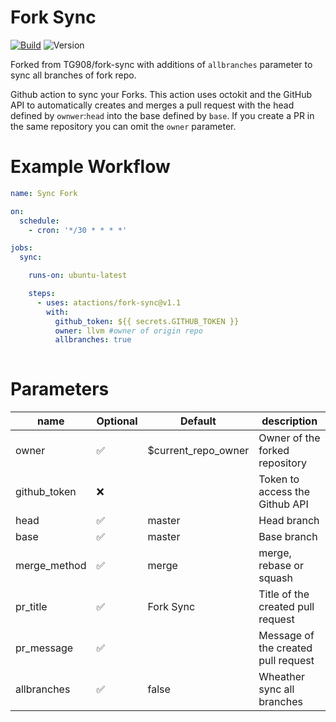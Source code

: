 # Fork Sync
[![Build](https://github.com/tg908/fork-sync/workflows/PR%20Checks/badge.svg)](https://github.com/tg908/fork-sync/actions?workflow=PR%20Checks)
![Version](https://img.shields.io/github/v/release/tg908/fork-sync?style=flat-square)

Forked from TG908/fork-sync with additions of `allbranches` parameter to sync all branches of fork repo.

Github action to sync your Forks.
This action uses octokit and the GitHub API to automatically creates and merges a pull request with the head defined by `ownwer`:`head` into the base defined by `base`. If you create a PR in the same repository you can omit the `owner` parameter.

# Example Workflow

```yml
name: Sync Fork

on:
  schedule:
    - cron: '*/30 * * * *'

jobs:
  sync:

    runs-on: ubuntu-latest

    steps:
      - uses: atactions/fork-sync@v1.1
        with:
          github_token: ${{ secrets.GITHUB_TOKEN }}
          owner: llvm #owner of origin repo 
          allbranches: true
          
```

# Parameters

|  name           |   Optional  |   Default              |   description                                       |
|---              |---          |---                     |---                                                  |
|   owner         | ✅          | $current_repo_owner    |   Owner of the forked repository                     |
|   github_token  | ❌          |                        |   Token  to access the Github API                    |
|   head          | ✅          | master                 |   Head branch                                        |
|   base          | ✅          | master                 |   Base branch                                        |
|   merge_method  | ✅          | merge                  |   merge, rebase or squash                            |
|   pr_title      | ✅          | Fork Sync              |   Title of the created pull request                  |
|   pr_message    | ✅          |                        |   Message of the created pull request                |
|   allbranches   | ✅          |    false               |   Wheather sync all branches               |

